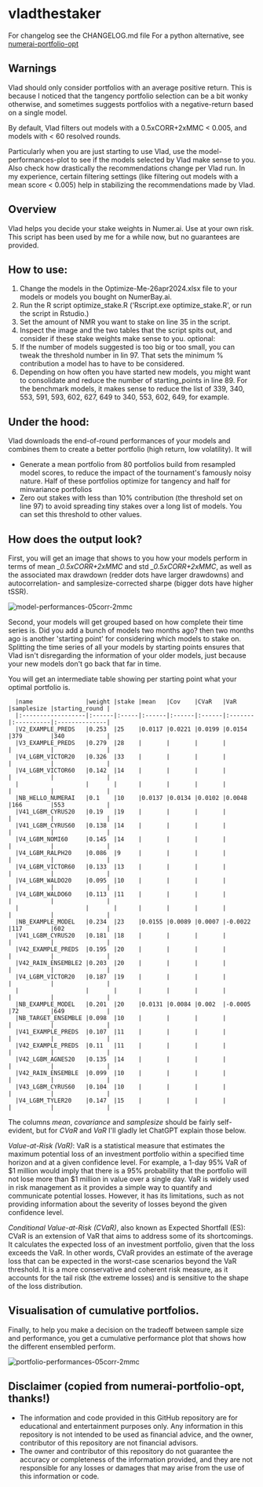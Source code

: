 # vladthestaker

For changelog see the CHANGELOG.md file
For a python alternative, see [numerai-portfolio-opt](https://github.com/eses-wk/numerai-portfolio-opt)

## Warnings

Vlad should only consider portfolios with an average positive return. This is because I noticed that
the tangency portfolio selection can be a bit wonky otherwise, and sometimes suggests portfolios
with a negative-return based on a single model. 

By default, Vlad filters out models with a 0.5xCORR+2xMMC < 0.005, and models with < 60 resolved rounds.

Particularly when you are just starting to use Vlad, use the model-performances-plot to see if
the models selected by Vlad make sense to you. Also check how drastically the recommendations change 
per Vlad run. In my experience, certain filtering settings (like filtering out models with a mean 
score < 0.005) help in stabilizing the recommendations made by Vlad.

## Overview

Vlad helps you decide your stake weights in Numer.ai. Use at your own risk. This script has been used by me for a while now, but no guarantees are provided.

## How to use: 

1. Change the models in the Optimize-Me-26apr2024.xlsx file to your models or models you bought on NumerBay.ai.
2. Run the R script optimize_stake.R ('Rscript.exe optimize_stake.R', or run the script in Rstudio.)
3. Set the amount of NMR you want to stake on line 35 in the script.
4. Inspect the image and the two tables that the script spits out, and consider if these stake weights make sense to you.
optional:
5. If the number of models suggested is too big or too small, you can tweak the threshold number in lin 97. That sets the
minimum % contribution a model has to have to be considered.
6. Depending on how often you have started new models, you might want to consolidate and reduce the number of starting_points in line 89. For the benchmark models, it makes sense to reduce the list of 339, 340, 553, 591, 593, 602, 627, 649 to 340, 553, 602, 649, for example.

## Under the hood:

Vlad downloads the end-of-round performances of your models and combines them to create a better portfolio (high return, low volatility). It will

* Generate a mean portfolio from 80 portfolios build from resampled model scores, to reduce the impact of the tournament's famously noisy nature. Half of these portfolios optimize for tangency and half for minvariance portfolios
* Zero out stakes with less than 10% contribution (the threshold set on line 97) to avoid spreading tiny stakes over a long list of models. You can set this threshold to other values.

## How does the output look?

First, you will get an image that shows to you how your models perform in terms of mean _\_0.5xCORR+2xMMC_ and std _\_0.5xCORR+2xMMC_, as well as the associated max drawdown (redder dots have larger drawdowns) and autocorrelation- and samplesize-corrected sharpe (bigger dots have higher tSSR).

![model-performances-05corr-2mmc](https://github.com/BorisVSchmid/numerai-vladthestaker/assets/25182535/4769621f-1dd1-4bb1-868b-e1f86ae9cef4)

Second, your models will get grouped based on how complete their time series is. Did you add a bunch of models two months ago? then two months ago is another 'starting point' for considering which models to stake on. Splitting the time series of all your models by starting points ensures that Vlad isn't disregarding the information of your older models, just because your new models don't go back that far in time.

You will get an intermediate table showing per starting point what your optimal portfolio is. 

```
  |name               |weight |stake |mean   |Cov    |CVaR   |VaR     |samplesize |starting_round |
  |:------------------|:------|:-----|:------|:------|:------|:-------|:----------|:--------------|
  |V2_EXAMPLE_PREDS   |0.253  |25    |0.0117 |0.0221 |0.0199 |0.0154  |379        |340            |
  |V3_EXAMPLE_PREDS   |0.279  |28    |       |       |       |        |           |               |
  |V4_LGBM_VICTOR20   |0.326  |33    |       |       |       |        |           |               |
  |V4_LGBM_VICTOR60   |0.142  |14    |       |       |       |        |           |               |
  |                   |       |      |       |       |       |        |           |               |
  |NB_HELLO_NUMERAI   |0.1    |10    |0.0137 |0.0134 |0.0102 |0.0048  |166        |553            |
  |V41_LGBM_CYRUS20   |0.19   |19    |       |       |       |        |           |               |
  |V41_LGBM_CYRUS60   |0.138  |14    |       |       |       |        |           |               |
  |V4_LGBM_NOMI60     |0.145  |14    |       |       |       |        |           |               |
  |V4_LGBM_RALPH20    |0.086  |9     |       |       |       |        |           |               |
  |V4_LGBM_VICTOR60   |0.133  |13    |       |       |       |        |           |               |
  |V4_LGBM_WALDO20    |0.095  |10    |       |       |       |        |           |               |
  |V4_LGBM_WALDO60    |0.113  |11    |       |       |       |        |           |               |
  |                   |       |      |       |       |       |        |           |               |
  |NB_EXAMPLE_MODEL   |0.234  |23    |0.0155 |0.0089 |0.0007 |-0.0022 |117        |602            |
  |V41_LGBM_CYRUS20   |0.181  |18    |       |       |       |        |           |               |
  |V42_EXAMPLE_PREDS  |0.195  |20    |       |       |       |        |           |               |
  |V42_RAIN_ENSEMBLE2 |0.203  |20    |       |       |       |        |           |               |
  |V4_LGBM_VICTOR20   |0.187  |19    |       |       |       |        |           |               |
  |                   |       |      |       |       |       |        |           |               |
  |NB_EXAMPLE_MODEL   |0.201  |20    |0.0131 |0.0084 |0.002  |-0.0005 |72         |649            |
  |NB_TARGET_ENSEMBLE |0.098  |10    |       |       |       |        |           |               |
  |V41_EXAMPLE_PREDS  |0.107  |11    |       |       |       |        |           |               |
  |V42_EXAMPLE_PREDS  |0.11   |11    |       |       |       |        |           |               |
  |V42_LGBM_AGNES20   |0.135  |14    |       |       |       |        |           |               |
  |V42_RAIN_ENSEMBLE  |0.099  |10    |       |       |       |        |           |               |
  |V43_LGBM_CYRUS60   |0.104  |10    |       |       |       |        |           |               |
  |V4_LGBM_TYLER20    |0.147  |15    |       |       |       |        |           |               |
```


The columns _mean_, _covariance_ and _samplesize_ should be fairly self-evident, but for _CVaR_ and _VaR_ I'll gladly let ChatGPT explain those below.

_Value-at-Risk (VaR)_: VaR is a statistical measure that estimates the maximum potential loss of an investment portfolio within a specified time horizon and at a given confidence level. For example, a 1-day 95% VaR of $1 million would imply that there is a 95% probability that the portfolio will not lose more than $1 million in value over a single day. VaR is widely used in risk management as it provides a simple way to quantify and communicate potential losses. However, it has its limitations, such as not providing information about the severity of losses beyond the given confidence level.

_Conditional Value-at-Risk (CVaR)_, also known as Expected Shortfall (ES): CVaR is an extension of VaR that aims to address some of its shortcomings. It calculates the expected loss of an investment portfolio, given that the loss exceeds the VaR. In other words, CVaR provides an estimate of the average loss that can be expected in the worst-case scenarios beyond the VaR threshold. It is a more conservative and coherent risk measure, as it accounts for the tail risk (the extreme losses) and is sensitive to the shape of the loss distribution.

## Visualisation of cumulative portfolios.

Finally, to help you make a decision on the tradeoff between sample size and performance, you get a cumulative performance plot that shows how the different ensembled perform.

![portfolio-performances-05corr-2mmc](https://github.com/BorisVSchmid/numerai-vladthestaker/assets/25182535/b26e5858-c955-4ad6-8da2-2c39c70a242e)

## Disclaimer (copied from numerai-portfolio-opt, thanks!)
- The information and code provided in this GitHub repository are for educational and entertainment purposes only. Any information in this repository is not intended to be used as financial advice, and the owner, contributor of this repository are not financial advisors.
- The owner and contributor of this repository do not guarantee the accuracy or completeness of the information provided, and they are not responsible for any losses or damages that may arise from the use of this information or code. 
